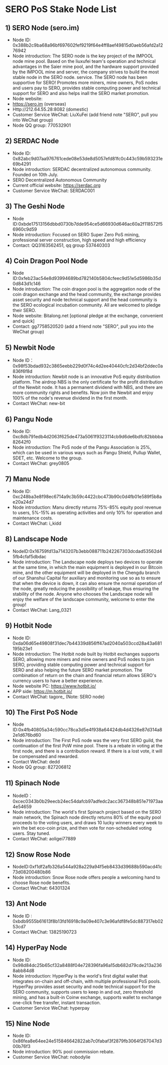 # SERO PoS Stake Node List

## 1) SERO Node (sero.im)
-	Node ID: 0x388b2c9ba68a96bf697602fef9219f64e4ff8aef49815d0aeb56afd2a1276942
-	Node introduction: The SERO node is the key project of the IMPOOL node mine pool. Based on the liuxufei team's operation and technical advantages in the Saier mine pool, and the hardware support provided by the IMPOOL mine and server, the company strives to build the most stable node in the SERO node. service. The SERO node has been supportive for SERO! Promotes more miners, mine owners, PoS nodes and users pay to SERO, provides stable computing power and technical support for SERO and also helps inall the SERO market promotion.
-	Node website:
-	https://sero.im (overseas)
-	Http://212.64.55.28:8082 (domestic)
-	Customer Service WeChat: LiuXuFei (add friend note "SERO", pull you into WeChat group)
-	Node QQ group: 770532901

## 2) SERDAC Node
-	Node ID: 0x82abc9d07aa976761cede08e53de8d5057efd81fc0c443c59b593231e69b4291
-	Node introduction: SERDAC decentralized autonomous community. Founded on 10th July.
-	SERO Decentralized Autonomous Community
-	Current official website: https://serdac.org
-	Customer Service WeChat: SERDAC001

## 3) The Geshi Node
-	Node ID:0xbde17513156dbbd0730b7dde954ce5d66930d646ac60a2f118572f56960c9d59
-	Node introduction: Focused on SERO Super Zero PoS mining, professional server construction, high speed and high efficiency
-	Contact: QQ3163562451, qq group 537440303

## 4) Coin Dragon Pool Node
-	Node ID:0xfeb23ac54e8d93994689bd782140b5804cfeec9d51e5d5986b35d0d843d1c146
-	Node introduction: The coin dragon pool is the aggregation node of the coin dragon exchange and the head community, the exchange provides asset security and node technical support and the head community is the SERO ecological incubation community. All are welcomed to pledge their SERO.
-	Node website: Bitalong.net [optional pledge at the exchange, convenient and quick]
-	Contact: gg7758520520 (add a friend note "SERO", pull you into the WeChat group)

## 5) Newbit Node
-	Node ID：0x98f53bdad932c3865eebb229d0f74c4d2ee40440cfc2d34bf2ddec0a836f6f8d
-	Node introduction: Newbit node is an innovative PoS equity distribution platform. The airdrop NBS is the only certificate for the profit distribution of the Newbit node. It has a permanent dividend with NBS, and there are more community rights and benefits. Now join the Newbit and enjoy 100% of the node's revenue dividend in the first month.
-	Contact WeChat: new-bit

## 6) Pangu Node
-	Node ID: 0xc8db791edb4d2063f625de473a5061f9323114cb9d6de6bdfc82bbbba82642f0
-	Node introduction: The PoS node of the Pangu Association is 25%, which can be used in various ways such as Pangu Shield, Pullup Wallet, SDET, etc. Welcome to the group.
-	Contact WeChat: grey0805

## 7) Manu Node
-	Node ID: 0xc248ba3e8f98ec6714a9c3b59c4422cbc473b90c0d4fb01e589f5b8ae20a24d7
-	Node introduction: Manu directly returns 75%-85% equity pool revenue to users, 5%-15% as operating activities and only 10% for operation and maintenance costs.
-	Contact WeChat: i_kidd

## 8)  Landscape Node
-	NodeID:0x16759fd13a7143207b3ebb088711b242267303dcdad53562d45fb4cfaf5dbdac
-	Node introduction: The Landscape node deploys two devices to operate at the same time, in which the main equipment is deployed in our Bitcoin mine, and the other equipment will be deployed in the Chengdu branch of our Shanshui Capital for auxiliary and monitoring use so as to ensure that when the device is down, it can also ensure the normal operation of the node, greatly reducing the possibility of leakage, thus ensuring the stability of the node. Anyone who chooses the Landscape node will enjoy the welfare of the landscape community, welcome to enter the group!
-	Contact WeChat: Lang_0321

## 9) Hotbit Node
-	Node ID: 0xda06d65e49808f31dec7b44339d856ff47ad2040a503ccd28a43a681195b23e1
-	Node introduction: The Hotbit node built by Hotbit exchanges supports SERO, allowing more miners and mine owners and PoS nodes to join SERO, providing stable computing power and technical support for SERO and also helping the future SERO market promotion. The combination of return on the chain and financial return allows SERO's currency users to have a better experience.
-	Node website PC: https://www.hotbit.io/
-	APP side: https://m.hotbit.io/
-	Contact WeChat: tagore_ (Note: SERO node)

## 10) The First PoS Node
-	Node ID:0x4fb40805a34c590cc78ca3d5e4f938a64424db4d4326e87d314a82e1d676bd60
-	Node introduction: The First PoS node was the very first SERO guild, the continuation of the first PoW mine pool. There is a rebate in voting at the first node, and there is a contribution reward. If there is a lost vote, it will be compensated and rewarded.
-	Contact WeChat: dedd
-	Node QQ group: 827206812

## 11) Spinach Node
-	NodeID：0xcec0343b0b29eecb24ec54dafcb97adfedc2acc367348b851e71973aa4e54659
-	Node introduction: The world's first Spinach project based on the SERO main network, the Spinach node directly returns 80% of the equity pool proceeds to the voting users, and draws 10 lucky winners every week to win the bet eco-coin prize, and then vote for non-scheduled voting users. Stay tuned.
-	Contact WeChat: aoligei77889

## 12) Snow Rose Node
-	NodeID:0xf1df2afb326a544a928a229a94f5eb8433d39688b590acd41c73d08200480b86
-	Node introduction: Snow Rose node offers people a welcoming hand  to choose Rose node benefits.
-	Contact WeChat: 64301324

## 13) Ant Node
-	Node ID : 0xbdb9555b61613f8b13fd16918c9a09e407c3e96afdf8fe5dc887317eb0253cd7
-	Contact WeChat: 13825190723

## 14) HyperPay Node
-	Node ID: 0x98d84dc25b65cf32a8488f04e728396fa96a15db682d79cde213a2368abb84d8
-	Node introduction: HyperPay is the world's first digital wallet that integrates on-chain and off-chain, with multiple professional PoS pools. HyperPay provides asset security and node technical support for the SERO community, supports users to keep in and out, zero threshold mining, and has a built-in Coinw exchange, supports wallet to exchange one-click free transfer, instant transaction.
-	Customer Service WeChat: hyperpay

## 15) Nine Node
-	Node ID: 0x86fea8e64ee24e515846642822ab7c0fabaf3f2879fb3064f267047d300b76f3
-	Node introduction: 90% pool commission rebate.
-	Customer Service WeChat: nobodylie
